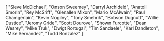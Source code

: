 [
	"Sleve McDichael",
	"Onson Sweemey",
	"Darryl Archideld",
	"Anatoli Smorin",
	"Rey McSriff",
	"Glenallen Mixon",
	"Mario McAlwain",
	"Raul Chamgerlain",
	"Kevin Nogilny",
	"Tony Smehrik",
	"Bobson Dugnutt",
	"Willie Dustice",
	"Jeromy Gride",
	"Scott Dourove",
	"Shown Furcotte",
	"Dean Wesrey",
	"Mike Truk",
	"Dwigt Rortugal",
	"Tim Sandaele",
	"Karl Dandleton",
	"Mike Sernandez",
	"Todd Bonzalez"
]
